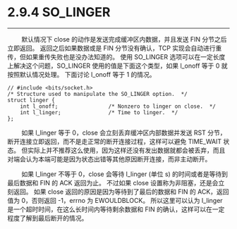 # 2.9.4 SO_LINGER
***

&emsp;&emsp;
默认情况下 close 的动作是发送完成缓冲区内数据，并且发送 FIN 分节之后立即返回。
返回之后如果数据或是 FIN 分节没有确认，TCP 实现会自动进行重传，但如果重传失败也是没办法知道的。
使用 SO\_LINGER 选项可以在一定长度上解决这个问题，SO\_LINGER 使用的值是下面这个类型，如果 l\_onoff 等于 0 就按照默认情况处理。
下面讨论 l\_onoff 等于 1 的情况。

    // #include <bits/socket.h>
    /* Structure used to manipulate the SO_LINGER option.  */
    struct linger {
        int l_onoff;                /* Nonzero to linger on close.  */
        int l_linger;               /* Time to linger.  */
    };
  
&emsp;&emsp;
如果 l\_linger 等于 0，close 会立刻丢弃缓冲区内部数据并发送 RST 分节，断开连接立即返回，而不是走正常的断开连接过程，这样可以避免 TIME\_WAIT 状态。
但实际上并不推荐这么使用，因为这样还没有发出数据就都会被丢弃，而且对端会认为本端可能是因为状态出错等其他原因断开连接，而非主动断开。

&emsp;&emsp;
如果 l\_linger 不等于 0，close 会等待 l\_linger (单位 s) 的时间或者是等待到最后数据和 FIN 的 ACK 返回为止。
不过如果 close 设置称为非阻塞，还是会立刻返回。
如果 close 返回的原因是因为等待到了最后的数据和 FIN 的 ACK，返回值为 0，否则返回 -1，errno 为 EWOULDBLOCK。
所以这里可以认为 l\_linger 是一个超时时间，在这么长时间内等待剩余数据和 FIN 的确认，这样可以在一定程度了解到最后断开的情况。
